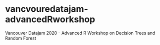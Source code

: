 # vancvouredatajam-advancedRworkshop
Vancouver Datajam 2020 - Advanced R Workshop on Decision Trees and Random Forest
